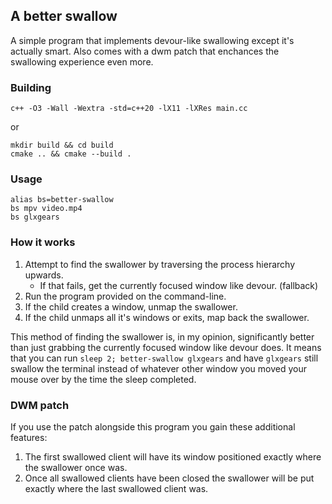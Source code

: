 ## A better swallow

A simple program that implements devour-like swallowing except it's actually smart.
Also comes with a dwm patch that enchances the swallowing experience even more.

### Building

```
c++ -O3 -Wall -Wextra -std=c++20 -lX11 -lXRes main.cc
```
or
```
mkdir build && cd build
cmake .. && cmake --build .
```

### Usage

```command
alias bs=better-swallow
bs mpv video.mp4
bs glxgears
```

### How it works

1. Attempt to find the swallower by traversing the process hierarchy upwards.
    - If that fails, get the currently focused window like devour. (fallback)
2. Run the program provided on the command-line.
3. If the child creates a window, unmap the swallower.
4. If the child unmaps all it's windows or exits, map back the swallower.

This method of finding the swallower is, in my opinion, significantly better than just grabbing the currently focused window like devour does.
It means that you can run `sleep 2; better-swallow glxgears` and have `glxgears` still swallow the terminal instead of whatever other window you moved your mouse over by the time the sleep completed.

### DWM patch

If you use the patch alongside this program you gain these additional features:
1. The first swallowed client will have its window positioned exactly where the swallower once was.
2. Once all swallowed clients have been closed the swallower will be put exactly where the last swallowed client was.
